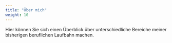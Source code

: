 ```yaml
---
title: "Über mich"
weight: 10
---
```


Hier können Sie sich einen Überblick über unterschiedliche Bereiche meiner bisherigen beruflichen Laufbahn machen.